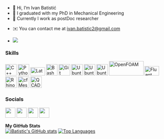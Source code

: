- 👋 Hi, I’m Ivan Batistić
- 🌱 I graduated with my PhD in Mechanical Engineering
- 🍯 Currently I work as postDoc researcher

* ✉️  You can contact me at [ivan.batistic2@gmail.com](mailto:ivan.batistic2@gmail.com)
  
* ![](https://komarev.com/ghpvc/?username=IvanBatistic&style=for-the-badge&color=green&abbreviated=true)

### Skills

<p align="left">
<a href="https://docs.microsoft.com/en-us/cpp/?view=msvc-170" target="_blank" rel="noreferrer"><img src="https://raw.githubusercontent.com/danielcranney/readme-generator/main/public/icons/skills/cplusplus-colored.svg" width="36" height="36" alt="C++" /></a>
<a href="https://www.python.org/" target="_blank" rel="noreferrer"><img src="https://raw.githubusercontent.com/danielcranney/readme-generator/main/public/icons/skills/python-colored.svg" width="36" height="36" alt="Python" /></a>
<a href="https://www.latex-project.org/" target="_blank" rel="noreferrer"><img src="https://banner2.cleanpng.com/20180629/hjt/kisspng-latex-tex-live-typesetting-text-editor-tex-5b35eeb289e0b6.1909910215302611705648.jpg" width="46" height="26" alt="Latex" /></a>
<a href="https://www.bash.com/" target="_blank" rel="noreferrer"><img src="https://encrypted-tbn0.gstatic.com/images?q=tbn:ANd9GcT9pDzL7hgzhBGXhUZFTuvbCOzPD9s1oghoWfD14lccHu0hzxAoSdOHfrIDwp7slVPPiWs&usqp=CAU" width="36" height="36" alt="Bash" /></a>
<a href="https://www.git.com/" target="_blank" rel="noreferrer"><img src="https://git-scm.com/images/logos/downloads/Git-Icon-Black.png" width="36" height="36" alt="Git" /></a>
<a href="https://ubuntu.com/" target="_blank" rel="noreferrer"><img src="https://assets.ubuntu.com/v1/ce518a18-CoF-2022_solid+O.svg" width="36" height="36" alt="Ubuntu" /></a>
<a href="https://www.microsoft.com/hr-hr/" target="_blank" rel="noreferrer"><img src="https://evo.audio/wp-content/uploads/2016/05/Windows-10-Icon.png" width="36" height="36" alt="Ubuntu" /></a>
<a href="https://octave.org/" target="_blank" rel="noreferrer"><img src="https://upload.wikimedia.org/wikipedia/commons/6/6a/Gnu-octave-logo.svg" width="36" height="36" alt="Ubuntu" /></a>
<a href="https://www.openfoam.com/" target="_blank" rel="noreferrer"><img src="https://encrypted-tbn0.gstatic.com/images?q=tbn:ANd9GcS-i14HaTGnWS2MmaXDbD_aw16-JaiaMnyBbA&s" width="110" height="46" alt="OpenFOAM" /></a>
<a href="https://www.ansys.com/products/fluids/ansys-fluent" target="_blank" rel="noreferrer"><img src="https://aopds.com/wp-content/uploads/2020/03/Fluids.jpg" width="46" height="30" alt="Fluent" /></a>
<a href="https://www.rhino3d.com/" target="_blank" rel="noreferrer"><img src="https://iconape.com/wp-content/png_logo_vector/rhinoceros-3d-logo.png" width="36" height="36" alt="Rhino" /></a>
<a href="https://cfmesh.com/" target="_blank" rel="noreferrer"><img src="https://i.pinimg.com/736x/36/09/fc/3609fcd97fea53b5010a9c744b739ce2.jpg" width="36" height="36" alt="cfMesh" /></a>
<a href="https://www.qcad.org/en/" target="_blank" rel="noreferrer"><img src="https://images.g2crowd.com/uploads/product/image/large_detail/large_detail_7e2d71e1f7121749289dd44239fcdd02/qcad.png" width="36" height="36" alt="QCAD" /></a>

</p>

### Socials

<a href="https://www.github.com/iBatistic" target="_blank" rel="noreferrer"><img src="https://raw.githubusercontent.com/danielcranney/readme-generator/main/public/icons/socials/github.svg" width="32" height="32" /></a> 
<a href="https://www.linkedin.com/in/iBatistic/" target="_blank" rel="noreferrer"><img src="https://raw.githubusercontent.com/danielcranney/readme-generator/main/public/icons/socials/linkedin.svg" width="32" height="32" /></a> 
<a href="https://www.researchgate.net/profile/Ivan-Batistic" target="_blank" rel="noreferrer"><img src="https://upload.wikimedia.org/wikipedia/commons/5/5e/ResearchGate_icon_SVG.svg" width="32" height="32" /></a> 
<a href="https://orcid.org/0000-0002-6104-0415" target="_blank" rel="noreferrer"><img src="https://static-00.iconduck.com/assets.00/orcid-icon-2048x2048-q87cnnge.png" width="32" height="32" /></a> 

<b>My GitHub Stats</b>  
<a href="http://www.github.com/iBatistic" align="center"><img src="https://github-readme-stats.vercel.app/api?username=iBatistic&show_icons=true&hide=&count_private=true&hide_border=true&show_icons=true" alt="iBatistic's GitHub stats" /></a>
<a href="https://github.com/iBatistic" align="left"><img src="https://github-readme-stats.vercel.app/api/top-langs/?username=iBatistic&langs_count=10&title_color=black&text_color=black&icon_color=0891b2&bg_color=white&hide_border=true&locale=en&custom_title=Top%20%Languages" alt="Top Languages" /></a>





